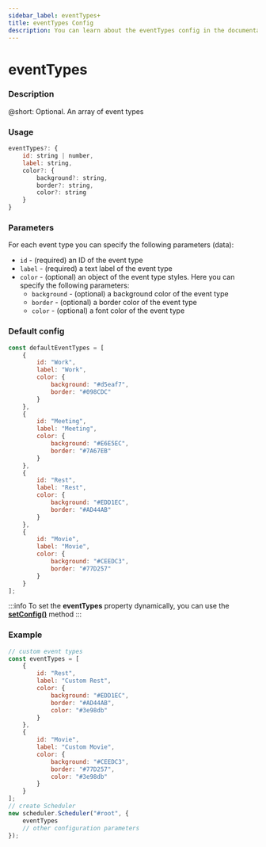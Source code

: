 ```yaml
---
sidebar_label: eventTypes+
title: eventTypes Config
description: You can learn about the eventTypes config in the documentation of the DHTMLX JavaScript Scheduler library. Browse developer guides and API reference, try out code examples and live demos, and download a free 30-day evaluation version of DHTMLX Scheduler.
---
```


# eventTypes

### Description

@short: Optional. An array of event types

### Usage

~~~jsx {}
eventTypes?: { 
    id: string | number,
    label: string,
    color?: {
        background?: string, 
        border?: string,
        color?: string
    }
}
~~~

### Parameters

For each event type you can specify the following parameters (data):

- `id` - (required) an ID of the event type
- `label` - (required) a text label of the event type
- `color` - (optional) an object of the event type styles. Here you can specify the following parameters:
    - `background` - (optional) a background color of the event type
    - `border` - (optional) a border color of the event type
    - `color` - (optional) a font color of the event type

### Default config

~~~jsx {}
const defaultEventTypes = [
	{
		id: "Work",
		label: "Work",
		color: {
			background: "#d5eaf7",
			border: "#098CDC"
		}
	},
	{
		id: "Meeting",
		label: "Meeting",
		color: {
			background: "#E6E5EC",
			border: "#7A67EB"
		}
	},
	{
		id: "Rest",
		label: "Rest",
		color: {
			background: "#EDD1EC",
			border: "#AD44AB"
		}
	},
	{
		id: "Movie",
		label: "Movie",
		color: {
			background: "#CEEDC3",
			border: "#77D257"
		}
	}
];
~~~

:::info
To set the **eventTypes** property dynamically, you can use the 
[**setConfig()**](api/methods/js_scheduler_setconfig_method.md) method
:::

### Example

~~~jsx {2-21,23}
// custom event types
const eventTypes = [
    {
		id: "Rest",
		label: "Custom Rest",
		color: {
			background: "#EDD1EC",
			border: "#AD44AB",
            color: "#3e98db"
		}
	},
	{
		id: "Movie",
		label: "Custom Movie",
		color: {
			background: "#CEEDC3",
			border: "#77D257",
            color: "#3e98db"
		}
	}
];
// create Scheduler
new scheduler.Scheduler("#root", {
    eventTypes
	// other configuration parameters
});
~~~
